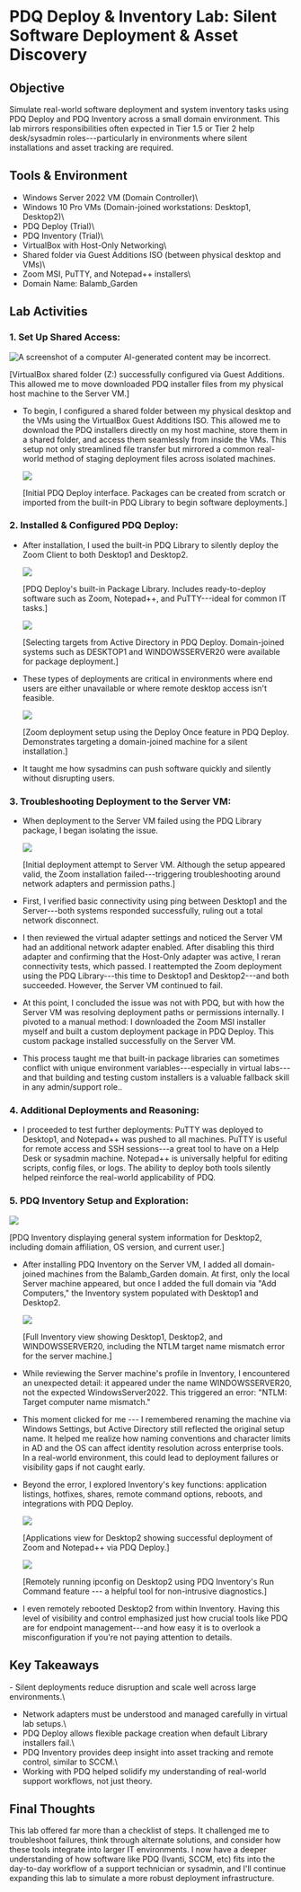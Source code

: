 # PDQ Deploy & Inventory Lab: Silent Software Deployment & Asset Discovery

## Objective

Simulate real-world software deployment and system inventory tasks using
PDQ Deploy and PDQ Inventory across a small domain environment. This lab
mirrors responsibilities often expected in Tier 1.5 or Tier 2 help
desk/sysadmin roles---particularly in environments where silent
installations and asset tracking are required.

## Tools & Environment

- Windows Server 2022 VM (Domain Controller)\
- Windows 10 Pro VMs (Domain-joined workstations: Desktop1, Desktop2)\
- PDQ Deploy (Trial)\
- PDQ Inventory (Trial)\
- VirtualBox with Host-Only Networking\
- Shared folder via Guest Additions ISO (between physical desktop and
VMs)\
- Zoom MSI, PuTTY, and Notepad++ installers\
- Domain Name: Balamb_Garden

## Lab Activities

### 1\. Set Up Shared Access:

![A screenshot of a computer AI-generated content may be
incorrect.](mediaPDQ/image1.png)

\[VirtualBox shared folder (Z:) successfully configured via Guest
Additions. This allowed me to move downloaded PDQ installer files from
my physical host machine to the Server VM.\]

- To begin, I configured a shared folder between my physical desktop and
  the VMs using the VirtualBox Guest Additions ISO. This allowed me to
  download the PDQ installers directly on my host machine, store them in
  a shared folder, and access them seamlessly from inside the VMs. This
  setup not only streamlined file transfer but mirrored a common
  real-world method of staging deployment files across isolated
  machines.

  ![](media/image2.png)

  \[Initial PDQ Deploy interface. Packages can be created from scratch
  or imported from the built-in PDQ Library to begin software
  deployments.\]

### 2\. Installed & Configured PDQ Deploy:

- After installation, I used the built-in PDQ Library to silently deploy
  the Zoom Client to both Desktop1 and Desktop2.

  ![](media/image3.png)

  \[PDQ Deploy's built-in Package Library. Includes ready-to-deploy
  software such as Zoom, Notepad++, and PuTTY---ideal for common IT
  tasks.\]

  ![](media/image4.png)

  \[Selecting targets from Active Directory in PDQ Deploy. Domain-joined
  systems such as DESKTOP1 and WINDOWSSERVER20 were available for
  package deployment.\]

- These types of deployments are critical in environments where end
  users are either unavailable or where remote desktop access isn't
  feasible.

  ![](media/image5.png)

  \[Zoom deployment setup using the Deploy Once feature in PDQ Deploy.
  Demonstrates targeting a domain-joined machine for a silent
  installation.\]

- It taught me how sysadmins can push software quickly and silently
  without disrupting users.

### 3\. Troubleshooting Deployment to the Server VM:

- When deployment to the Server VM failed using the PDQ Library package,
  I began isolating the issue.

  ![](media/image6.png)

  \[Initial deployment attempt to Server VM. Although the setup appeared
  valid, the Zoom installation failed---triggering troubleshooting
  around network adapters and permission paths.\]

- First, I verified basic connectivity using ping between Desktop1 and
  the Server---both systems responded successfully, ruling out a total
  network disconnect.

- I then reviewed the virtual adapter settings and noticed the Server VM
  had an additional network adapter enabled. After disabling this third
  adapter and confirming that the Host-Only adapter was active, I reran
  connectivity tests, which passed. I reattempted the Zoom deployment
  using the PDQ Library---this time to Desktop1 and Desktop2---and both
  succeeded. However, the Server VM continued to fail.

- At this point, I concluded the issue was not with PDQ, but with how
  the Server VM was resolving deployment paths or permissions
  internally. I pivoted to a manual method: I downloaded the Zoom MSI
  installer myself and built a custom deployment package in PDQ Deploy.
  This custom package installed successfully on the Server VM.

- This process taught me that built-in package libraries can sometimes
  conflict with unique environment variables---especially in virtual
  labs---and that building and testing custom installers is a valuable
  fallback skill in any admin/support role..

### 4\. Additional Deployments and Reasoning:

- I proceeded to test further deployments: PuTTY was deployed to
  Desktop1, and Notepad++ was pushed to all machines. PuTTY is useful
  for remote access and SSH sessions---a great tool to have on a Help
  Desk or sysadmin machine. Notepad++ is universally helpful for editing
  scripts, config files, or logs. The ability to deploy both tools
  silently helped reinforce the real-world applicability of PDQ.

### 5\. PDQ Inventory Setup and Exploration:

![](media/image7.png)

\[PDQ Inventory displaying general system information for Desktop2,
including domain affiliation, OS version, and current user.\]

- After installing PDQ Inventory on the Server VM, I added all
  domain-joined machines from the Balamb_Garden domain. At first, only
  the local Server machine appeared, but once I added the full domain
  via "Add Computers," the Inventory system populated with Desktop1 and
  Desktop2.

  ![](media/image8.png)

  \[Full Inventory view showing Desktop1, Desktop2, and WINDOWSSERVER20,
  including the NTLM target name mismatch error for the server
  machine.\]

- While reviewing the Server machine's profile in Inventory, I
  encountered an unexpected detail: it appeared under the name
  WINDOWSSERVER20, not the expected WindowsServer2022. This triggered an
  error: "NTLM: Target computer name mismatch."

- This moment clicked for me --- I remembered renaming the machine via
  Windows Settings, but Active Directory still reflected the original
  setup name. It helped me realize how naming conventions and character
  limits in AD and the OS can affect identity resolution across
  enterprise tools. In a real-world environment, this could lead to
  deployment failures or visibility gaps if not caught early.

- Beyond the error, I explored Inventory's key functions: application
  listings, hotfixes, shares, remote command options, reboots, and
  integrations with PDQ Deploy.

  ![](media/image9.png)

  \[Applications view for Desktop2 showing successful deployment of Zoom
  and Notepad++ via PDQ Deploy.\]

  ![](media/image10.png)

  \[Remotely running ipconfig on Desktop2 using PDQ Inventory's Run
  Command feature --- a helpful tool for non-intrusive diagnostics.\]

- I even remotely rebooted Desktop2 from within Inventory. Having this
  level of visibility and control emphasized just how crucial tools like
  PDQ are for endpoint management---and how easy it is to overlook a
  misconfiguration if you're not paying attention to details.

## Key Takeaways

\- Silent deployments reduce disruption and scale well across large
environments.\
- Network adapters must be understood and managed carefully in virtual
lab setups.\
- PDQ Deploy allows flexible package creation when default Library
installers fail.\
- PDQ Inventory provides deep insight into asset tracking and remote
control, similar to SCCM.\
- Working with PDQ helped solidify my understanding of real-world
support workflows, not just theory.

## Final Thoughts

This lab offered far more than a checklist of steps. It challenged me to
troubleshoot failures, think through alternate solutions, and consider
how these tools integrate into larger IT environments. I now have a
deeper understanding of how software like PDQ (Ivanti, SCCM, etc) fits
into the day-to-day workflow of a support technician or sysadmin, and
I'll continue expanding this lab to simulate a more robust deployment
infrastructure.

